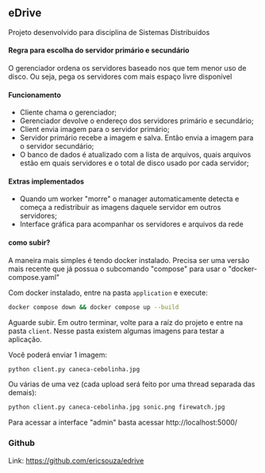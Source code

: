 ## eDrive

Projeto desenvolvido para disciplina de Sistemas Distribuidos


#### Regra para escolha do servidor primário e secundário

O gerenciador ordena os servidores baseado nos que tem menor uso de disco. Ou seja, pega os servidores com mais espaço livre disponível

#### Funcionamento

- Cliente chama o gerenciador;
- Gerenciador devolve o endereço dos servidores primário e secundário;
- Client envia imagem para o servidor primário;
- Servidor primário recebe a imagem e salva. Então envia a imagem para o servidor secundário;
- O banco de dados é atualizado com a lista de arquivos, quais arquivos estão em quais servidores e o total de disco usado por cada servidor;

#### Extras implementados

- Quando um worker "morre" o manager automaticamente detecta e começa a redistribuir as imagens daquele servidor em outros servidores;
- Interface gráfica para acompanhar os servidores e arquivos da rede


#### como subir?

A maneira mais simples é tendo docker instalado. Precisa ser uma versão mais recente que já possua o subcomando "compose" para usar o "docker-compose.yaml"

Com docker instalado, entre na pasta `application` e execute:
```bash
docker compose down && docker compose up --build
```

Aguarde subir. Em outro terminar, volte para a raíz do projeto e entre na pasta `client`. Nesse pasta existem algumas imagens para testar a aplicação.

Você poderá enviar 1 imagem:
```bash
python client.py caneca-cebolinha.jpg
```

Ou várias de uma vez (cada upload será feito por uma thread separada das demais):
```bash
python client.py caneca-cebolinha.jpg sonic.png firewatch.jpg
```

Para acessar a interface "admin" basta acessar http://localhost:5000/


### Github

Link: https://github.com/ericsouza/edrive


